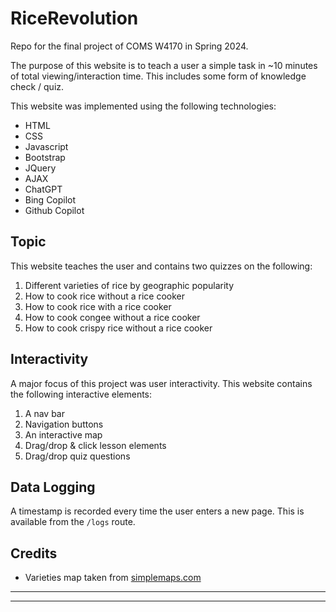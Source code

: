 # RiceRevolution
Repo for the final project of COMS W4170 in Spring 2024.

The purpose of this website is to teach a user a simple task in ~10 minutes of total viewing/interaction time. This includes some form of knowledge check / quiz.

This website was implemented using the following technologies:
* HTML
* CSS
* Javascript
* Bootstrap
* JQuery
* AJAX
* ChatGPT
* Bing Copilot
* Github Copilot

## Topic

This website teaches the user and contains two quizzes on the following:
1. Different varieties of rice by geographic popularity
2. How to cook rice without a rice cooker
3. How to cook rice with a rice cooker
4. How to cook congee without a rice cooker
5. How to cook crispy rice without a rice cooker

## Interactivity

A major focus of this project was user interactivity. This website contains the following interactive elements:
1. A nav bar
2. Navigation buttons
3. An interactive map
4. Drag/drop & click lesson elements
5. Drag/drop quiz questions

## Data Logging

A timestamp is recorded every time the user enters a new page. This is available from the `/logs` route.

## Credits
* Varieties map taken from [simplemaps.com](https://simplemaps.com/resources/free-continent-map)


----
----
